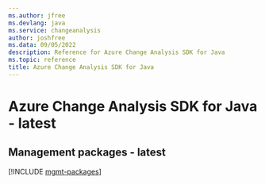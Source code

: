 ```yaml
---
ms.author: jfree
ms.devlang: java
ms.service: changeanalysis
author: joshfree
ms.data: 09/05/2022
description: Reference for Azure Change Analysis SDK for Java
ms.topic: reference
title: Azure Change Analysis SDK for Java
---
```

# Azure Change Analysis SDK for Java - latest

## Management packages - latest
[!INCLUDE [mgmt-packages](change-analysis-mgmt-index.md)]